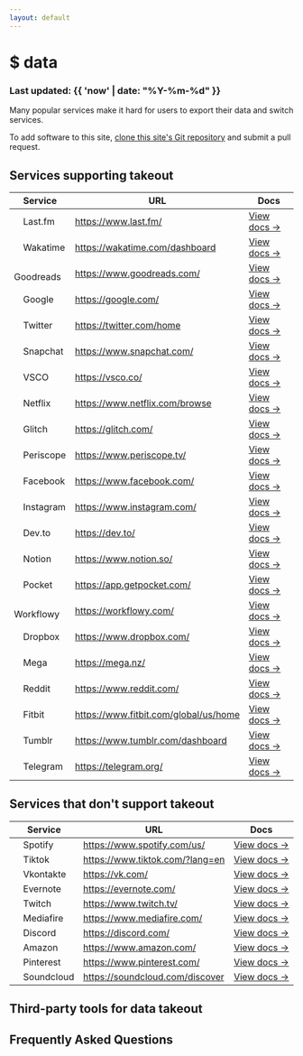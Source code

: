 ```yaml
---
layout: default
---
```


# $ data
### Last updated: {{ 'now' | date: "%Y-%m-%d" }}

Many popular services make it hard for users to export their data and switch services.

To add software to this site,
[clone this site's Git repository](https://github.com/tg-z/data)
and submit a pull request.

## Services supporting takeout

| Service | URL | Docs |
| ------- | --- | ---- |
| <img alt="" src="https://cdn2.iconfinder.com/data/icons/social-icon-3/512/social_style_3_lastfm-512.png" width="12"> Last.fm | https://www.last.fm/ | [View docs →](https://www.last.fm/settings/account) |
| <img alt="" src="https://cdn.worldvectorlogo.com/logos/wakatime.svg" width="12"> Wakatime | https://wakatime.com/dashboard | [View docs →](https://wakatime.com/faq#exporting) |
| <img alt="" src="https://images.weserv.nl/?url=https://icon-library.com/images/goodreads-icon/goodreads-icon-14.jpg&w=64&h=64&fit=cover&mask=circle" width="12"> Goodreads | https://www.goodreads.com/ | [View docs →](https://www.goodreads.com/dsar/user/) |
| <img alt="" src="https://maxcdn.icons8.com/Share/icon/Logos/google_logo1600.png" width="12"> Google | https://google.com/ | [View docs →](https://takeout.google.com/) |
| <img alt="" src="https://upload.wikimedia.org/wikipedia/en/9/9f/Twitter_bird_logo_2012.svg" width="12"> Twitter | https://twitter.com/home | [View docs →](https://help.twitter.com/en/managing-your-account/how-to-download-your-twitter-archive) |
| <img alt="" src="https://static.wikia.nocookie.net/logopedia/images/b/b8/Snapchat_2019.svg/revision/latest/scale-to-width-down/200?cb=20190909124609" width="12"> Snapchat | https://www.snapchat.com/ | [View docs →](https://support.snapchat.com/en-US/a/download-my-data) |
| <img alt="" src="https://upload.wikimedia.org/wikipedia/commons/3/32/VSCO_Seal.svg" width="12"> VSCO | https://vsco.co/ | [View docs →](https://support.vsco.co/hc/en-us/articles/360052896671-How-do-I-access-a-copy-of-my-personal-data-on-VSCO-) |
| <img alt="" src="https://upload.wikimedia.org/wikipedia/commons/0/0c/Netflix_2015_N_logo.svg" width="12"> Netflix | https://www.netflix.com/browse | [View docs →](https://www.netflix.com/account/getmyinfo) |
| <img alt="" src="https://cdn.glitch.com/2bdfb3f8-05ef-4035-a06e-2043962a3a13%2Ffavicon.ico" width="12"> Glitch | https://glitch.com/ | [View docs →](https://glitch.happyfox.com/kb/section/8/) |
| <img alt="" src="https://upload.wikimedia.org/wikipedia/commons/1/18/Periscope_Logo.svg" width="12"> Periscope | https://www.periscope.tv/ | [View docs →](https://help.twitter.com/en/using-twitter/manage-periscope-account) |
| <img alt="" src="https://upload.wikimedia.org/wikipedia/commons/5/51/Facebook_f_logo_%282019%29.svg" width="12"> Facebook | https://www.facebook.com/ | [View docs →](https://www.facebook.com/help/1701730696756992) |
| <img alt="" src="https://upload.wikimedia.org/wikipedia/commons/5/58/Instagram-Icon.png" width="12"> Instagram | https://www.instagram.com/ | [View docs →](https://help.instagram.com/181231772500920?helpref=uf_permalink) |
| <img alt="" src="https://d2fltix0v2e0sb.cloudfront.net/dev-badge.svg" width="12"> Dev.to | https://dev.to/ | [View docs →](https://dev.to/settings/account) |
| <img alt="" src="https://upload.wikimedia.org/wikipedia/commons/4/45/Notion_app_logo.png" width="12"> Notion | https://www.notion.so/ | [View docs →](https://www.notion.so/Help-Support-e040febf70a94950b8620e6f00005004) |
| <img alt="" src="https://raw.githubusercontent.com/Pocket/extension-save-to-pocket/master/public/images/icon-32.png" width="12"> Pocket | https://app.getpocket.com/ | [View docs →](https://help.getpocket.com/article/1015-exporting-your-pocket-list) |
| <img alt="" src="https://alternativesoft.info/icons/workflowy.png" width="12"> Workflowy | https://workflowy.com/ | [View docs →](https://workflowy.zendesk.com/hc/en-us/articles/202610369-How-to-export-or-copy-content-from-Workflowy) |
| <img alt="" src="https://upload.wikimedia.org/wikipedia/commons/7/78/Dropbox_Icon.svg" width="12"> Dropbox | https://www.dropbox.com/ | [View docs →](https://www.dropboxforum.com/t5/forums/searchpage/tab/message?advanced=false&allow_punctuation=false&filter=location&location=category:English&q=export) |
| <img alt="" src="https://cdn.freebiesupply.com/logos/large/2x/mega-icon-logo-png-transparent.png" width="12"> Mega | https://mega.nz/ | [View docs →](https://help.mega.nz/search.html#export) |
| <img alt="" src="https://www.redditinc.com/assets/images/site/reddit-logo.png" width="12"> Reddit | https://www.reddit.com/ | [View docs →](https://reddit.zendesk.com/hc/en-us/articles/360043048352-How-do-I-request-a-copy-of-my-Reddit-data-and-information-) |
| <img alt="" src="https://upload.wikimedia.org/wikipedia/commons/a/a3/Fitbit_logo16.svg" width="12"> Fitbit | https://www.fitbit.com/global/us/home | [View docs →](https://help.fitbit.com/articles/en_US/Help_article/1133.htm) |
| <img alt="" src="https://upload.wikimedia.org/wikipedia/commons/e/e0/Tumblr_icon.png" width="12"> Tumblr | https://www.tumblr.com/dashboard | [View docs →](https://tumblr.zendesk.com/hc/en-us/articles/360005118894-Export-your-blog) |
| <img alt="" src="https://upload.wikimedia.org/wikipedia/commons/8/82/Telegram_logo.svg" width="12"> Telegram | https://telegram.org/ | [View docs →](https://www.telegram.org/blog/export-and-more) |


## Services that don't support takeout

| Service | URL | Docs |
| ------- | --- | ---- |
| <img alt="" src="https://upload.wikimedia.org/wikipedia/commons/1/19/Spotify_logo_without_text.svg" width="12"> Spotify | https://www.spotify.com/us/ | [View docs →](https://community.spotify.com/t5/forums/searchpage/tab/message?q=export&collapse_discussion=true) |
| <img alt="" src="https://upload.wikimedia.org/wikipedia/commons/b/ba/Cib-tiktok_%28CoreUI_Icons_v1.0.0%29.svg" width="12"> Tiktok | https://www.tiktok.com/?lang=en | [View docs →](https://www.tiktok.com/?lang=en) |
| <img alt="" src="https://upload.wikimedia.org/wikipedia/commons/4/43/Vkontakte_PNG19.png" width="12"> Vkontakte | https://vk.com/ | [View docs →](https://vk.com/about) |
| <img alt="" src="https://github.com/FortAwesome/Font-Awesome/raw/master/svgs/brands/evernote.svg" width="12"> Evernote | https://evernote.com/ | [View docs →](https://help.evernote.com/hc/en-us/articles/209005557-How-to-back-up-export-and-restore-import-notes-and-notebooks) |
| <img alt="" src="https://upload.wikimedia.org/wikipedia/commons/d/d3/Twitch_Glitch_Logo_Purple.svg" width="12"> Twitch | https://www.twitch.tv/ | [View docs →](https://www.twitch.tv/settings/profile) |
| <img alt="" src="https://seeklogo.com/images/M/mediafire-logo-8057F17F6B-seeklogo.com.png" width="12"> Mediafire | https://www.mediafire.com/ | [View docs →](https://www.mediafire.com/) |
| <img alt="" src="https://upload.wikimedia.org/wikipedia/commons/6/6b/Font_Awesome_5_brands_discord_color.svg" width="12"> Discord | https://discord.com/ | [View docs →](https://support.discord.com/hc/en-us/community/posts/360035147072-Export-Entire-Chats) |
| <img alt="" src="https://upload.wikimedia.org/wikipedia/commons/a/a9/Amazon_logo.svg" width="12"> Amazon | https://www.amazon.com/ | [View docs →]() |
| <img alt="" src="https://upload.wikimedia.org/wikipedia/commons/4/41/Pinterestlogo.png" width="12"> Pinterest | https://www.pinterest.com/ | [View docs →](https://www.quora.com/How-can-I-export-my-all-of-my-Pinterest-pins?share=1) |
| <img alt="" src="https://upload.wikimedia.org/wikipedia/commons/a/a2/Antu_soundcloud.svg" width="12"> Soundcloud | https://soundcloud.com/discover | [View docs →](https://help.soundcloud.com/hc/en-us/articles/115003449287-Exporting-Insights) |



## Third-party tools for data takeout

## Frequently Asked Questions
